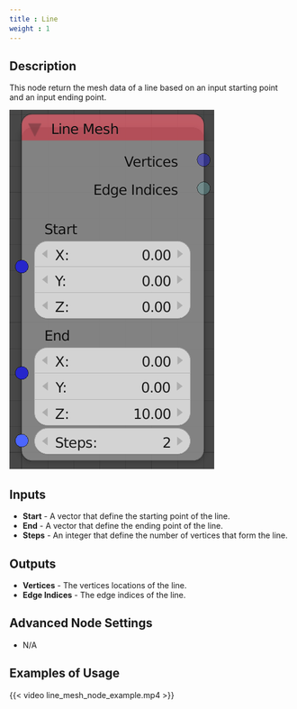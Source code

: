 ```yaml
---
title : Line
weight : 1
---
```


## Description

This node return the mesh data of a line based on an input starting
point and an input ending point.

![image](line_mesh_node.png)

## Inputs

- **Start** - A vector that define the starting point of the line.
- **End** - A vector that define the ending point of the line.
- **Steps** - An integer that define the number of vertices that form
    the line.

## Outputs

- **Vertices** - The vertices locations of the line.
- **Edge Indices** - The edge indices of the line.

## Advanced Node Settings

- N/A

## Examples of Usage

{{< video line_mesh_node_example.mp4 >}}
